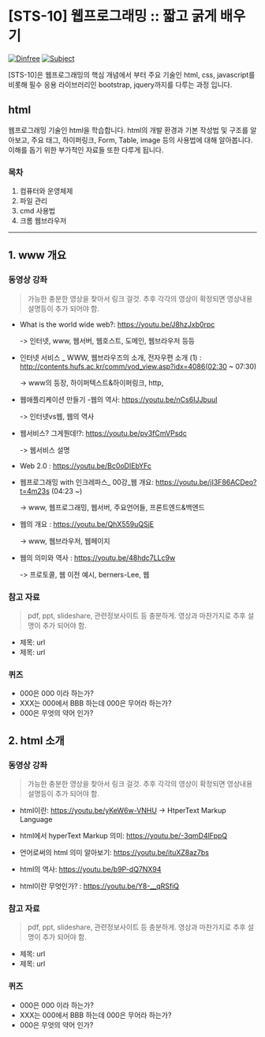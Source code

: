 # [STS-10] 웹프로그래밍 :: 짧고 굵게 배우기

[![Dinfree][din-badge]][din-url]
[![Subject][basic-badge]][din-url]

[STS-10]은 웹프로그래밍의 핵심 개념에서 부터 주요 기술인 html, css, javascript를 비롯해 필수 응용 라이브러리인 bootstrap, jquery까지를 다루는 과정 입니다.

## html
웹프로그래밍 기술인 html을 학습합니다. html의 개발 환경과 기본 작성법 및 구조를 알아보고, 주요 태그, 하이퍼링크, Form, Table, image 등의 사용법에 대해 알아봅니다. 이해를 돕기 위한 부가적인 자료들 또한 다루게 됩니다.

### 목차
1. 컴퓨터와 운영체제
2. 파일 관리
3. cmd 사용법
4. 크롬 웹브라우저

---
## 1. www 개요


### 동영상 강좌
> 가능한 충분한 영상을 찾아서 링크 걸것. 추후 각각의 영상이 확정되면 영상내용 설명등이 추가 되어야 함.
- What is the world wide web?: https://youtu.be/J8hzJxb0rpc

  -> 인터넷, www, 웹서버, 웹호스트, 도메인, 웹브라우저 등등

- 인터넷 서비스 _ WWW, 웹브라우즈의 소개, 전자우편 소개 (1)	: http://contents.hufs.ac.kr/comm/vod_view.asp?idx=4086(02:30 ~ 07:30)

  -> www의 등장, 하이퍼텍스트&하이퍼링크, http, 

- 웹애플리케이션 만들기 -웹의 역사: https://youtu.be/nCs6IJJbuuI

  -> 인터넷vs웹, 웹의 역사

- 웹서비스? 그게뭔데!?: https://youtu.be/pv3fCmVPsdc

  -> 웹서비스 설명
  
- Web 2.0 : https://youtu.be/Bc0oDIEbYFc

- 웹프로그래밍 with 인크레파스_ 00강_웹 개요: https://youtu.be/jI3F86ACDeo?t=4m23s (04:23 ~)

  -> www, 웹프로그래밍, 웹서버, 주요언어들, 프론트엔드&백엔드
  
- 웹의 개요 : https://youtu.be/QhX559uQSjE

  -> www, 웹브라우저, 웹페이지
  
- 웹의 의미와 역사 : https://youtu.be/48hdc7LLc9w

  -> 프로토콜, 웹 이전 예시, berners-Lee, 웹
  

### 참고 자료
> pdf, ppt, slideshare, 관련정보사이트 등 충분하게. 영상과 마찬가지로 추후 설명이 추가 되어야 함.
- 제목: url
- 제목: url

### 퀴즈
- 000은 000 이라 하는가?
- XXX는 000에서 BBB 하는데 000은 무어라 하는가?
- 000은 무엇의 약어 인가?

## 2. html 소개

### 동영상 강좌
> 가능한 충분한 영상을 찾아서 링크 걸것. 추후 각각의 영상이 확정되면 영상내용 설명등이 추가 되어야 함.
- html이란: https://youtu.be/yKeW6w-VNHU
  -> HtperText Markup Language
  
- html에서 hyperText Markup 의미: https://youtu.be/-3qmD4lFppQ
- 언어로써의 html 의미 알아보기: https://youtu.be/ituXZ8az7bs
- html의 역사: https://youtu.be/b9P-dQ7NX94

- html이란 무엇인가? : https://youtu.be/Y8-__qRSfiQ

### 참고 자료
> pdf, ppt, slideshare, 관련정보사이트 등 충분하게. 영상과 마찬가지로 추후 설명이 추가 되어야 함.
- 제목: url
- 제목: url

### 퀴즈
- 000은 000 이라 하는가?
- XXX는 000에서 BBB 하는데 000은 무어라 하는가?
- 000은 무엇의 약어 인가?




[din-badge]:https://img.shields.io/badge/dinfree-edu-orange.svg
[din-url]:https://github.com/dinfree
[basic-badge]:https://img.shields.io/badge/core-basic-green.svg
